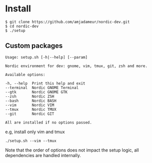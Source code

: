 # Install

```
$ git clone https://github.com/amjadameur/nordic-dev.git
$ cd nordic-dev
$ ./setup
```

## Custom packages

```
Usage: setup.sh [-h|--help] [--param]

Nordic environment for dev: gnome, vim, tmux, git, zsh and more.

Available options:

-h, --help	Print this help and exit
--terminal	Nordic GNOME Terminal	
--gtk		Nordic GNOME GTK
--zsh		Nordic ZSH
--bash		Nordic BASH
--vim		Nordic VIM
--tmux		Nordic TMUX
--git		Nordic GIT

All are installed if no options passed.
```

e.g, install only vim and tmux

```
./setup.sh --vim --tmux
```

Note that the order of options does not impact the setup logic, all dependencies are handled internally.
